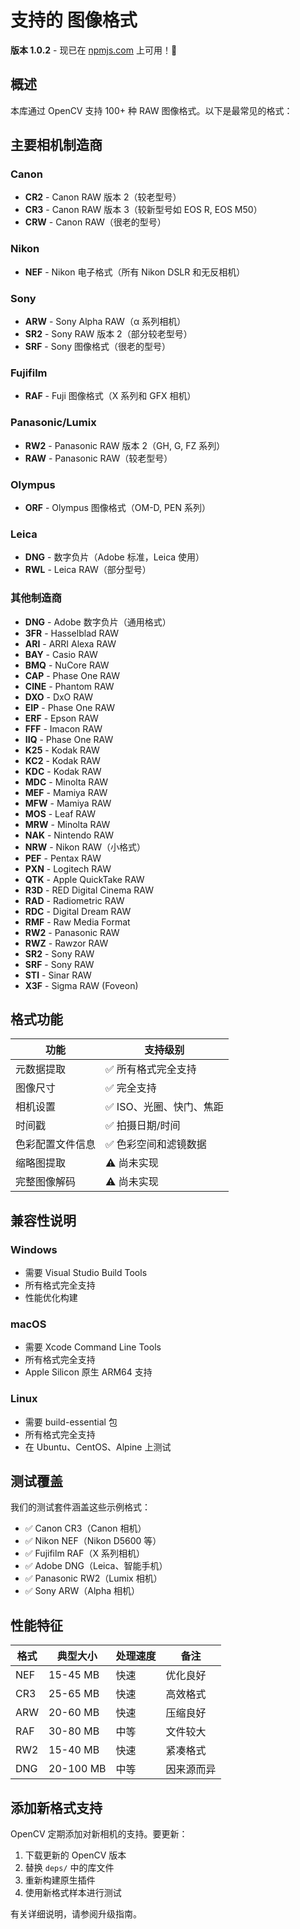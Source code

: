 # 支持的 图像格式

**版本 1.0.2** - 现已在 [npmjs.com](https://www.npmjs.com/package/opencv-napi) 上可用！🎉

## 概述

本库通过 OpenCV 支持 100+ 种 RAW 图像格式。以下是最常见的格式：

## 主要相机制造商

### Canon
- **CR2** - Canon RAW 版本 2（较老型号）
- **CR3** - Canon RAW 版本 3（较新型号如 EOS R, EOS M50）
- **CRW** - Canon RAW（很老的型号）

### Nikon  
- **NEF** - Nikon 电子格式（所有 Nikon DSLR 和无反相机）

### Sony
- **ARW** - Sony Alpha RAW（α 系列相机）
- **SR2** - Sony RAW 版本 2（部分较老型号）
- **SRF** - Sony 图像格式（很老的型号）

### Fujifilm
- **RAF** - Fuji 图像格式（X 系列和 GFX 相机）

### Panasonic/Lumix
- **RW2** - Panasonic RAW 版本 2（GH, G, FZ 系列）
- **RAW** - Panasonic RAW（较老型号）

### Olympus
- **ORF** - Olympus 图像格式（OM-D, PEN 系列）

### Leica
- **DNG** - 数字负片（Adobe 标准，Leica 使用）
- **RWL** - Leica RAW（部分型号）

### 其他制造商
- **DNG** - Adobe 数字负片（通用格式）
- **3FR** - Hasselblad RAW
- **ARI** - ARRI Alexa RAW
- **BAY** - Casio RAW
- **BMQ** - NuCore RAW
- **CAP** - Phase One RAW
- **CINE** - Phantom RAW
- **DXO** - DxO RAW
- **EIP** - Phase One RAW
- **ERF** - Epson RAW
- **FFF** - Imacon RAW
- **IIQ** - Phase One RAW
- **K25** - Kodak RAW
- **KC2** - Kodak RAW
- **KDC** - Kodak RAW
- **MDC** - Minolta RAW
- **MEF** - Mamiya RAW
- **MFW** - Mamiya RAW
- **MOS** - Leaf RAW
- **MRW** - Minolta RAW
- **NAK** - Nintendo RAW
- **NRW** - Nikon RAW（小格式）
- **PEF** - Pentax RAW
- **PXN** - Logitech RAW
- **QTK** - Apple QuickTake RAW
- **R3D** - RED Digital Cinema RAW
- **RAD** - Radiometric RAW
- **RDC** - Digital Dream RAW
- **RMF** - Raw Media Format
- **RW2** - Panasonic RAW
- **RWZ** - Rawzor RAW
- **SR2** - Sony RAW
- **SRF** - Sony RAW
- **STI** - Sinar RAW
- **X3F** - Sigma RAW (Foveon)

## 格式功能

| 功能 | 支持级别 |
|------|----------|
| 元数据提取 | ✅ 所有格式完全支持 |
| 图像尺寸 | ✅ 完全支持 |
| 相机设置 | ✅ ISO、光圈、快门、焦距 |
| 时间戳 | ✅ 拍摄日期/时间 |
| 色彩配置文件信息 | ✅ 色彩空间和滤镜数据 |
| 缩略图提取 | ⚠️ 尚未实现 |
| 完整图像解码 | ⚠️ 尚未实现 |

## 兼容性说明

### Windows
- 需要 Visual Studio Build Tools
- 所有格式完全支持
- 性能优化构建

### macOS  
- 需要 Xcode Command Line Tools
- 所有格式完全支持
- Apple Silicon 原生 ARM64 支持

### Linux
- 需要 build-essential 包
- 所有格式完全支持
- 在 Ubuntu、CentOS、Alpine 上测试

## 测试覆盖

我们的测试套件涵盖这些示例格式：
- ✅ Canon CR3（Canon 相机）
- ✅ Nikon NEF（Nikon D5600 等）
- ✅ Fujifilm RAF（X 系列相机）
- ✅ Adobe DNG（Leica、智能手机）
- ✅ Panasonic RW2（Lumix 相机）
- ✅ Sony ARW（Alpha 相机）

## 性能特征

| 格式 | 典型大小 | 处理速度 | 备注 |
|------|----------|----------|------|
| NEF | 15-45 MB | 快速 | 优化良好 |
| CR3 | 25-65 MB | 快速 | 高效格式 |
| ARW | 20-60 MB | 快速 | 压缩良好 |
| RAF | 30-80 MB | 中等 | 文件较大 |
| RW2 | 15-40 MB | 快速 | 紧凑格式 |
| DNG | 20-100 MB | 中等 | 因来源而异 |

## 添加新格式支持

OpenCV 定期添加对新相机的支持。要更新：

1. 下载更新的 OpenCV 版本
2. 替换 `deps/` 中的库文件
3. 重新构建原生插件
4. 使用新格式样本进行测试

有关详细说明，请参阅升级指南。
